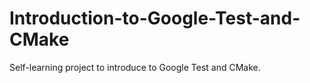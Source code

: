 # Introduction-to-Google-Test-and-CMake
 Self-learning project to introduce to Google Test and CMake.
